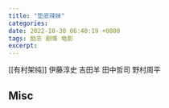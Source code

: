 ```yaml
---
title: "垫底辣妹"
categories: 
date: 2022-10-30 06:40:19 +0800
tags: 励志 剧情 电影
excerpt: 
---
```




[[有村架纯]]
伊藤淳史
吉田羊
田中哲司
野村周平


## Misc




